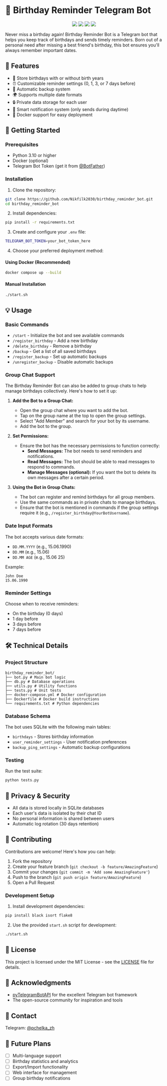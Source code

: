 # 🎂 Birthday Reminder Telegram Bot

<p align="center">
  <img src="https://img.shields.io/badge/Python-3.10-blue.svg">
  <img src="https://img.shields.io/badge/License-MIT-green.svg">
  <img src="https://img.shields.io/badge/Platform-Telegram-blue.svg">
  <img src="https://img.shields.io/badge/Docker-Ready-blue.svg">
</p>

Never miss a birthday again! Birthday Reminder Bot is a Telegram bot that helps you keep track of birthdays and sends timely reminders. Born out of a personal need after missing a best friend's birthday, this bot ensures you'll always remember important dates.

## 🌟 Features

- 📝 Store birthdays with or without birth years
- ⏰ Customizable reminder settings (0, 1, 3, or 7 days before)
- 💾 Automatic backup system
- 🌍 Supports multiple date formats
- 🔒 Private data storage for each user
- 🌙 Smart notification system (only sends during daytime)
- 🐳 Docker support for easy deployment

## 🚀 Getting Started

### Prerequisites

- Python 3.10 or higher
- Docker (optional)
- Telegram Bot Token (get it from [@BotFather](https://t.me/botfather))

### Installation

1. Clone the repository:

```bash
git clone https://github.com/Nikfilk2030/birthday_reminder_bot.git
cd birthday_reminder_bot
```

2. Install dependencies:

```bash
pip install -r requirements.txt
```

3. Create and configure your `.env` file:

```bash
TELEGRAM_BOT_TOKEN=your_bot_token_here
```

4. Choose your preferred deployment method:

#### Using Docker (Recommended)

```bash
docker compose up --build
```

#### Manual Installation

```bash
./start.sh
```

## 💡 Usage

### Basic Commands

- `/start` - Initialize the bot and see available commands
- `/register_birthday` - Add a new birthday
- `/delete_birthday` - Remove a birthday
- `/backup` - Get a list of all saved birthdays
- `/register_backup` - Set up automatic backups
- `/unregister_backup` - Disable automatic backups

### Group Chat Support

The Birthday Reminder Bot can also be added to group chats to help manage birthdays collectively. Here's how to set it up:

1. **Add the Bot to a Group Chat:**
   - Open the group chat where you want to add the bot.
   - Tap on the group name at the top to open the group settings.
   - Select "Add Member" and search for your bot by its username.
   - Add the bot to the group.

2. **Set Permissions:**
   - Ensure the bot has the necessary permissions to function correctly:
     - **Send Messages:** The bot needs to send reminders and notifications.
     - **Read Messages:** The bot should be able to read messages to respond to commands.
     - **Manage Messages (optional):** If you want the bot to delete its own messages after a certain period.

3. **Using the Bot in Group Chats:**
   - The bot can register and remind birthdays for all group members.
   - Use the same commands as in private chats to manage birthdays.
   - Ensure that the bot is mentioned in commands if the group settings require it (e.g., `/register_birthday@YourBotUsername`).


### Date Input Formats

The bot accepts various date formats:
- `DD.MM.YYYY` (e.g., 15.06.1990)
- `DD.MM` (e.g., 15.06)
- `DD.MM AGE` (e.g., 15.06 25)

Example:

```
John Doe
15.06.1990
```

### Reminder Settings

Choose when to receive reminders:
- On the birthday (0 days)
- 1 day before
- 3 days before
- 7 days before

## 🛠 Technical Details

### Project Structure

```
birthday_reminder_bot/
├── bot.py # Main bot logic
├── db.py # Database operations
├── utils.py # Utility functions
├── tests.py # Unit tests
├── docker-compose.yml # Docker configuration
├── Dockerfile # Docker build instructions
└── requirements.txt # Python dependencies
```

### Database Schema

The bot uses SQLite with the following main tables:
- `birthdays` - Stores birthday information
- `user_reminder_settings` - User notification preferences
- `backup_ping_settings` - Automatic backup configurations

### Testing

Run the test suite:

```bash
python tests.py
```

## 🔐 Privacy & Security

- All data is stored locally in SQLite databases
- Each user's data is isolated by their chat ID
- No personal information is shared between users
- Automatic log rotation (30 days retention)

## 🤝 Contributing

Contributions are welcome! Here's how you can help:

1. Fork the repository
2. Create your feature branch (`git checkout -b feature/AmazingFeature`)
3. Commit your changes (`git commit -m 'Add some AmazingFeature'`)
4. Push to the branch (`git push origin feature/AmazingFeature`)
5. Open a Pull Request

### Development Setup

1. Install development dependencies:

```bash
pip install black isort flake8
```

2. Use the provided `start.sh` script for development:

```bash
./start.sh
```

## 📝 License

This project is licensed under the MIT License - see the [LICENSE](LICENSE) file for details.

## 🙏 Acknowledgments

- [pyTelegramBotAPI](https://github.com/eternnoir/pyTelegramBotAPI) for the excellent Telegram bot framework
- The open-source community for inspiration and tools

## 📧 Contact

Telegram: [@pchelka_zh](https://t.me/pchelka_zh)

## 🚀 Future Plans

- [ ] Multi-language support
- [ ] Birthday statistics and analytics
- [ ] Export/Import functionality
- [ ] Web interface for management
- [ ] Group birthday notifications
